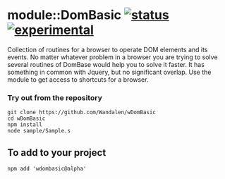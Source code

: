 
# module::DomBasic [![status](https://github.com/Wandalen/wDomBasic/workflows/publish/badge.svg)](https://github.com/Wandalen/wDomBasic/actions?query=workflow%3Apublish) [![experimental](https://img.shields.io/badge/stability-experimental-orange.svg)](https://github.com/emersion/stability-badges#experimental)

Collection of routines for a browser to operate DOM elements and its events. No matter whatever problem in a browser you are trying to solve several routines of DomBase would help you to solve it faster. It has something in common with Jquery, but no significant overlap. Use the module to get access to shortcuts for a browser.

### Try out from the repository
```
git clone https://github.com/Wandalen/wDomBasic
cd wDomBasic
npm install
node sample/Sample.s
```

## To add to your project
```
npm add 'wdombasic@alpha'
```

















































